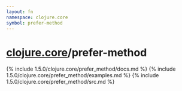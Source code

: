 ```yaml
---
layout: fn
namespace: clojure.core
symbol: prefer-method
---
```


# [clojure.core](../)/prefer-method

{% include 1.5.0/clojure.core/prefer_method/docs.md %}
{% include 1.5.0/clojure.core/prefer_method/examples.md %}
{% include 1.5.0/clojure.core/prefer_method/src.md %}

